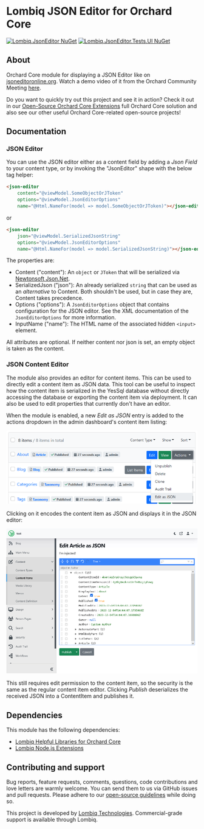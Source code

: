 # Lombiq JSON Editor for Orchard Core

[![Lombiq.JsonEditor NuGet](https://img.shields.io/nuget/v/Lombiq.JsonEditor?label=Lombiq.JsonEditor)](https://www.nuget.org/packages/Lombiq.JsonEditor/) [![Lombiq.JsonEditor.Tests.UI NuGet](https://img.shields.io/nuget/v/Lombiq.JsonEditor.Tests.UI?label=Lombiq.JsonEditor.Tests.UI)](https://www.nuget.org/packages/Lombiq.JsonEditor.Tests.UI/)

## About

Orchard Core module for displaying a JSON Editor like on [jsoneditoronline.org](https://jsoneditoronline.org/). Watch a demo video of it from the Orchard Community Meeting [here](https://www.youtube.com/watch?app=desktop&v=nFhRjhXTKAY).

Do you want to quickly try out this project and see it in action? Check it out in our [Open-Source Orchard Core Extensions](https://github.com/Lombiq/Open-Source-Orchard-Core-Extensions) full Orchard Core solution and also see our other useful Orchard Core-related open-source projects!

## Documentation

### JSON Editor

You can use the JSON editor either as a content field by adding a _Json Field_ to your content type, or by invoking the "JsonEditor" shape with the below tag helper:

```html
<json-editor 
    content="@viewModel.SomeObjectOrJToken"
    options="@viewModel.JsonEditorOptions"
    name="@Html.NameFor(model => model.SomeObjectOrJToken)"></json-editor>
```

or

```html
<json-editor 
    json="@viewModel.SerializedJsonString"
    options="@viewModel.JsonEditorOptions"
    name="@Html.NameFor(model => model.SerializedJsonString)"></json-editor>
```

The properties are:

- Content ("content"): An `object` or `JToken` that will be serialized via [Newtonsoft Json.Net](https://www.newtonsoft.com/json).
- SerializedJson ("json"): An already serialized `string` that can be used as an _alternative_ to Content. Both shouldn't be used, but in case they are, Content takes precedence.
- Options ("options"): A `JsonEditorOptions` object that contains configuration for the JSON editor. See the XML documentation of the `JsonEditorOptions` for more information.
- InputName ("name"): The HTML name of the associated hidden `<input>` element.

All attributes are optional. If neither content nor json is set, an empty object is taken as the content.

### JSON Content Editor

The module also provides an editor for content items. This can be used to directly edit a content item as JSON data. This tool can be useful to inspect how the content item is serialized in the YesSql database without directly accessing the database or exporting the content item via deployment. It can also be used to edit properties that currently don't have an editor.

When the module is enabled, a new _Edit as JSON_ entry is added to the actions dropdown in the admin dashboard's content item listing:

![actions menu](Docs/actions-menu.png)

Clicking on it encodes the content item as JSON and displays it in the JSON editor:

![JSON content editor](Docs/content-editor.png)

This still requires edit permission to the content item, so the security is the same as the regular content item editor. Clicking _Publish_ deserializes the received JSON into a ContentItem and publishes it.

## Dependencies

This module has the following dependencies:

- [Lombiq Helpful Libraries for Orchard Core](https://github.com/Lombiq/Helpful-Libraries)
- [Lombiq Node.js Extensions](https://gihub.com/Lombiq/NodeJs-Extensions)

## Contributing and support

Bug reports, feature requests, comments, questions, code contributions and love letters are warmly welcome. You can send them to us via GitHub issues and pull requests. Please adhere to our [open-source guidelines](https://lombiq.com/open-source-guidelines) while doing so.

This project is developed by [Lombiq Technologies](https://lombiq.com/). Commercial-grade support is available through Lombiq.
